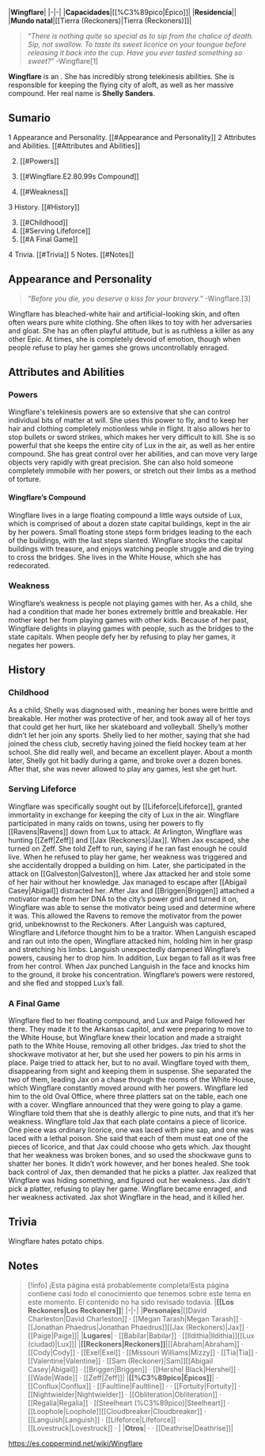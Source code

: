 |**Wingflare**|
|-|-|
|**Capacidades**|[[%C3%89pico\|Épico]]|
|**Residencia**||
|**Mundo natal**|[[Tierra (Reckoners)\|Tierra (Reckoners)]]|

>“*There is nothing quite so special as to sip from the chalice of death. Sip, not swallow. To taste its sweet licorice on your toungue before releasing it back into the cup. Have you ever tasted something so sweet?*”
\-Wingflare[1]


**Wingflare** is an . She has incredibly strong telekinesis abilities. She is responsible for keeping the flying city of  aloft, as well as her massive compound. Her real name is **Shelly Sanders**.

## Sumario

1 Appearance and Personality. [[#Appearance and Personality]] 
2 Attributes and Abilities. [[#Attributes and Abilities]] 

2. [[#Powers]] 

2. [[#Wingflare.E2.80.99s Compound]] 


2. [[#Weakness]] 


3 History. [[#History]] 

3. [[#Childhood]] 
3. [[#Serving Lifeforce]] 
3. [[#A Final Game]] 


4 Trivia. [[#Trivia]] 
5 Notes. [[#Notes]] 


## Appearance and Personality
>“*Before you die, you deserve a kiss for your bravery.*”
\-Wingflare.[3]


Wingflare has bleached-white hair and artificial-looking skin, and often often wears pure white clothing. She often likes to toy with her adversaries and gloat. She has an often playful attitude, but is as ruthless a killer as any other Epic. At times, she is completely devoid of emotion, though when people refuse to play her games she grows uncontrollably enraged.

## Attributes and Abilities
### Powers
Wingflare's telekinesis powers are so extensive that she can control individual bits of matter at will. She uses this power to fly, and to keep her hair and clothing completely motionless while in flight. It also allows her to stop bullets or sword strikes, which makes her very difficult to kill. She is so powerful that she keeps the entire city of Lux in the air, as well as her entire compound. She has great control over her abilities, and can move very large objects very rapidly with great precision. She can also hold someone completely immobile with her powers, or stretch out their limbs as a method of torture.

#### Wingflare’s Compound
Wingflare lives in a large floating compound a little ways outside of Lux, which is comprised of about a dozen state capital buildings, kept in the air by her powers. Small floating stone steps form bridges leading to the each of the buildings, with the last steps slanted. Wingflare stocks the capital buildings with treasure, and enjoys watching people struggle and die trying to cross the bridges. She lives in the White House, which she has redecorated.

### Weakness
Wingflare’s weakness is people not playing games with her. As a child, she had a condition that made her bones extremely brittle and breakable. Her mother kept her from playing games with other kids. Because of her past, Wingflare delights in playing games with people, such as the bridges to the state capitals. When people defy her by refusing to play her games, it negates her powers.

## History
### Childhood
As a child, Shelly was diagnosed with , meaning her bones were brittle and breakable. Her mother was protective of her, and took away all of her toys that could get her hurt, like her skateboard and volleyball. Shelly’s mother didn’t let her join any sports. Shelly lied to her mother, saying that she had joined the chess club, secretly having joined the field hockey team at her school. She did really well, and became an excellent player. About a month later, Shelly got hit badly during a game, and broke over a dozen bones. After that, she was never allowed to play any games, lest she get hurt.

### Serving Lifeforce
Wingflare was specifically sought out by [[Lifeforce\|Lifeforce]], granted immortality in exchange for keeping the city of Lux in the air. Wingflare participated in many raids on towns, using her powers to fly [[Ravens\|Ravens]] down from Lux to attack. At Arlington, Wingflare was hunting [[Zeff\|Zeff]] and [[Jax (Reckoners)\|Jax]]. When Jax escaped, she turned on Zeff. She told Zeff to run, saying if he ran fast enough he could live. When he refused to play her game, her weakness was triggered and she accidentally dropped a building on him. Later, she participated in the attack on [[Galveston\|Galveston]], where Jax attacked her and stole some of her hair without her knowledge. Jax managed to escape after [[Abigail Casey\|Abigail]] distracted her.
After Jax and [[Briggen\|Briggen]] attached a motivator made from her DNA to the city’s power grid and turned it on, Wingflare was able to sense the motivator being used and determine where it was. This allowed the Ravens to remove the motivator from the power grid, unbeknownst to the Reckoners.
After Languish was captured, Wingflare and Lifeforce thought him to be a traitor. When Languish escaped and ran out into the open, Wingflare attacked him, holding him in her grasp and stretching his limbs. Languish unexpectedly dampened Wingflare’s powers, causing her to drop him. In addition, Lux began to fall as it was free from her control. When Jax punched Languish in the face and knocks him to the ground, it broke his concentration. Wingflare’s powers were restored, and she fled and stopped Lux’s fall.

### A Final Game
Wingflare fled to her floating compound, and Lux and Paige followed her there. They made it to the Arkansas capitol, and were preparing to move to the White House, but Wingflare knew their location and made a straight path to the White House, removing all other bridges. Jax tried to shot the shockwave motivator at her, but she used her powers to pin his arms in place. Paige tried to attack her, but to no avail. Wingflare toyed with them, disappearing from sight and keeping them in suspense. She separated the two of them, leading Jax on a chase through the rooms of the White House, which Wingflare constantly moved around with her powers.
Wingflare led him to the old Oval Office, where three platters sat on the table, each one with a cover. Wingflare announced that they were going to play a game. Wingflare told them that she is deathly allergic to pine nuts, and that it’s her weakness. Wingflare told Jax that each plate contains a piece of licorice. One piece was ordinary licorice, one was laced with pine sap, and one was laced with a lethal poison. She said that each of them must eat one of the pieces of licorice, and that Jax could choose who gets which. Jax thought that her weakness was broken bones, and so used the shockwave guns to shatter her bones. It didn’t work however, and her bones healed. She took back control of Jax, then demanded that he picks a platter. Jax realized that Wingflare was hiding something, and figured out her weakness. Jax didn’t pick a platter, refusing to play her game. Wingflare became enraged, and her weakness activated. Jax shot Wingflare in the head, and it killed her.

## Trivia
Wingflare hates potato chips.
## Notes

> [!info] ¡Esta página está probablemente completa!Esta página contiene casi todo el conocimiento que tenemos sobre este tema en este momento.
El contenido no ha sido revisado todavía.
|**[[Los Reckoners\|Los Reckoners]]**|
|-|-|
|**Personajes**|[[David Charleston\|David Charleston]] · [[Megan Tarash\|Megan Tarash]] · [[Jonathan Phaedrus\|Jonathan Phaedrus]][[Jax (Reckoners)\|Jax]] · [[Paige\|Paige]]|
|**Lugares**| · [[Babilar\|Babilar]] · [[Ildithia\|Ildithia]][[Lux (ciudad)\|Lux]]|
|**[[Reckoners\|Reckoners]]**|[[Abraham\|Abraham]] · [[Cody\|Cody]] · [[Exel\|Exel]] · [[Missouri Williams\|Mizzy]] · [[Tia\|Tia]] · [[Valentine\|Valentine]] · [[Sam (Reckoner)\|Sam]][[Abigail Casey\|Abigail]] · [[Briggen\|Briggen]] · [[Hershel Black\|Hershel]] · [[Wade\|Wade]] · [[Zeff\|Zeff]]|
|**[[%C3%89pico\|Épicos]]**| · [[Conflux\|Conflux]] · [[Faultline\|Faultline]] ·  · [[Fortuity\|Fortuity]] · [[Nightwielder\|Nightwielder]] · [[Obliteration\|Obliteration]] · [[Regalia\|Regalia]] · [[Steelheart (%C3%89pico)\|Steelheart]] · [[Loophole\|Loophole]][[Cloudbreaker\|Cloudbreaker]] · [[Languish\|Languish]] · [[Lifeforce\|Lifeforce]] · [[Lovestruck\|Lovestruck]] · |
|**Otros**| ·  · [[Deathrise\|Deathrise]]|



https://es.coppermind.net/wiki/Wingflare